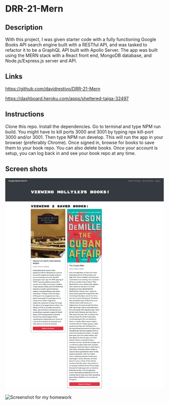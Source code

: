 # DRR-21-Mern

## Description

With this project, I was given starter code with a fully functioning Google Books API search engine built with a RESTful API, and was tasked to refactor it to be a GraphQL API built with Apollo Server. The app was built using the MERN stack with a React front end, MongoDB database, and Node.js/Express.js server and API.

## Links

https://github.com/davidrestivo/DRR-21-Mern

https://dashboard.heroku.com/apps/sheltered-taiga-32497

## Instructions

Clone this repo. Install the dependencies. Go to terminal and type NPM run build. You might have to kill ports 3000 and 3001 by typing npx kill-port 3000 and/or 3001. Then type NPM run develop. This will run the app in your browser (preferably Chrome). Once signed in, browse for books to save them to your book repo. You can also delete books. Once your account is setup, you can log back in and see your book repo at any time.

## Screen shots

![Screenshot for my homework](./assets/DRR-Mern-21-Saved_Books.png)

![Screenshot for my homework](./assets/DRR-Mern-21-Search-Books.png)



